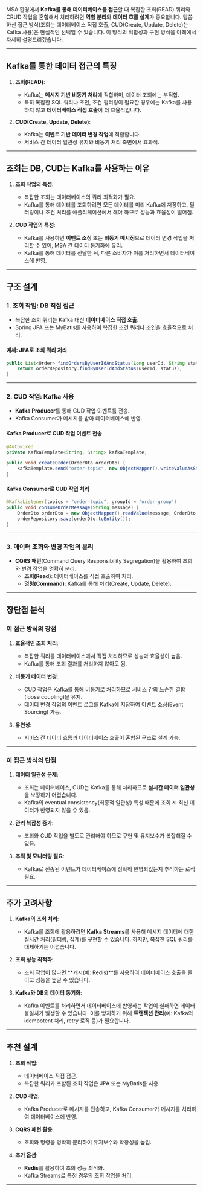 MSA 환경에서 **Kafka를 통해 데이터베이스를 접근**할 때 복잡한 조회(READ) 쿼리와 CRUD 작업을 혼합해서 처리하려면 **역할 분리**와 **데이터 흐름 설계**가 중요합니다. 말씀하신 접근 방식(조회는 데이터베이스 직접 호출, CUD(Create, Update, Delete)는 Kafka 사용)은 현실적인 선택일 수 있습니다. 이 방식의 적합성과 구현 방식을 아래에서 자세히 설명드리겠습니다.

---

## **Kafka를 통한 데이터 접근의 특징**
1. **조회(READ)**:
   - Kafka는 **메시지 기반 비동기 처리**에 적합하며, 데이터 조회에는 부적합.
   - 특히 복잡한 SQL 쿼리나 조인, 조건 필터링이 필요한 경우에는 Kafka를 사용하지 않고 **데이터베이스 직접 호출**이 더 효율적입니다.

2. **CUD(Create, Update, Delete)**:
   - Kafka는 **이벤트 기반 데이터 변경 작업**에 적합합니다.
   - 서비스 간 데이터 일관성 유지와 비동기 처리 측면에서 효과적.

---

## **조회는 DB, CUD는 Kafka를 사용하는 이유**
1. **조회 작업의 특성**:
   - 복잡한 조회는 데이터베이스의 쿼리 최적화가 필요.
   - Kafka를 통해 데이터를 조회하려면 모든 데이터를 미리 Kafka에 저장하고, 필터링이나 조건 처리를 애플리케이션에서 해야 하므로 성능과 효율성이 떨어짐.

2. **CUD 작업의 특성**:
   - Kafka를 사용하면 **이벤트 소싱** 또는 **비동기 메시징**으로 데이터 변경 작업을 처리할 수 있어, MSA 간 데이터 동기화에 유리.
   - Kafka를 통해 데이터를 전달한 뒤, 다른 소비자가 이를 처리하면서 데이터베이스에 반영.

---

## **구조 설계**
### 1. **조회 작업: DB 직접 접근**
- 복잡한 조회 쿼리는 Kafka 대신 **데이터베이스 직접 호출**.
- Spring JPA 또는 MyBatis를 사용하여 복잡한 조건 쿼리나 조인을 효율적으로 처리.

#### 예제: JPA로 조회 쿼리 처리
```java
public List<Order> findOrdersByUserIdAndStatus(Long userId, String status) {
    return orderRepository.findByUserIdAndStatus(userId, status);
}
```

---

### 2. **CUD 작업: Kafka 사용**
- **Kafka Producer**를 통해 CUD 작업 이벤트를 전송.
- Kafka Consumer가 메시지를 받아 데이터베이스에 반영.

#### Kafka Producer로 CUD 작업 이벤트 전송
```java
@Autowired
private KafkaTemplate<String, String> kafkaTemplate;

public void createOrder(OrderDto orderDto) {
    kafkaTemplate.send("order-topic", new ObjectMapper().writeValueAsString(orderDto));
}
```

#### Kafka Consumer로 CUD 작업 처리
```java
@KafkaListener(topics = "order-topic", groupId = "order-group")
public void consumeOrderMessage(String message) {
    OrderDto orderDto = new ObjectMapper().readValue(message, OrderDto.class);
    orderRepository.save(orderDto.toEntity());
}
```

---

### 3. **데이터 조회와 변경 작업의 분리**
- **CQRS 패턴**(Command Query Responsibility Segregation)을 활용하여 조회와 변경 작업을 명확히 분리.
  - **조회(Read)**: 데이터베이스를 직접 호출하여 처리.
  - **명령(Command)**: Kafka를 통해 처리(Create, Update, Delete).

---

## **장단점 분석**
### **이 접근 방식의 장점**
1. **효율적인 조회 처리**:
   - 복잡한 쿼리를 데이터베이스에서 직접 처리하므로 성능과 효율성이 높음.
   - Kafka를 통해 조회 결과를 처리하지 않아도 됨.

2. **비동기 데이터 변경**:
   - CUD 작업은 Kafka를 통해 비동기로 처리하므로 서비스 간의 느슨한 결합(loose coupling)을 유지.
   - 데이터 변경 작업의 이벤트 로그를 Kafka에 저장하여 이벤트 소싱(Event Sourcing) 가능.

3. **유연성**:
   - 서비스 간 데이터 흐름과 데이터베이스 호출이 혼합된 구조로 설계 가능.

---

### **이 접근 방식의 단점**
1. **데이터 일관성 문제**:
   - 조회는 데이터베이스, CUD는 Kafka를 통해 처리하므로 **실시간 데이터 일관성**을 보장하기 어렵습니다.
   - Kafka의 eventual consistency(최종적 일관성) 특성 때문에 조회 시 최신 데이터가 반영되지 않을 수 있음.

2. **관리 복잡성 증가**:
   - 조회와 CUD 작업을 별도로 관리해야 하므로 구현 및 유지보수가 복잡해질 수 있음.

3. **추적 및 모니터링 필요**:
   - Kafka로 전송된 이벤트가 데이터베이스에 정확히 반영되었는지 추적하는 로직 필요.

---

## **추가 고려사항**
1. **Kafka의 조회 처리**:
   - Kafka를 조회에 활용하려면 **Kafka Streams**를 사용해 메시지 데이터에 대한 실시간 처리(필터링, 집계)를 구현할 수 있습니다. 하지만, 복잡한 SQL 쿼리를 대체하기는 어렵습니다.

2. **조회 성능 최적화**:
   - 조회 작업이 많다면 **캐시(예: Redis)**를 사용하여 데이터베이스 호출을 줄이고 성능을 높일 수 있습니다.

3. **Kafka와 DB의 데이터 동기화**:
   - Kafka 이벤트를 처리하면서 데이터베이스에 반영하는 작업이 실패하면 데이터 불일치가 발생할 수 있습니다. 이를 방지하기 위해 **트랜잭션 관리**(예: Kafka의 idempotent 처리, retry 로직 등)가 필요합니다.

---

## **추천 설계**
1. **조회 작업**:
   - 데이터베이스 직접 접근.
   - 복잡한 쿼리가 포함된 조회 작업은 JPA 또는 MyBatis를 사용.

2. **CUD 작업**:
   - Kafka Producer로 메시지를 전송하고, Kafka Consumer가 메시지를 처리하여 데이터베이스에 반영.

3. **CQRS 패턴 활용**:
   - 조회와 명령을 명확히 분리하여 유지보수와 확장성을 높임.

4. **추가 옵션**:
   - **Redis**를 활용하여 조회 성능 최적화.
   - Kafka Streams로 특정 경우의 조회 작업을 처리.

---

